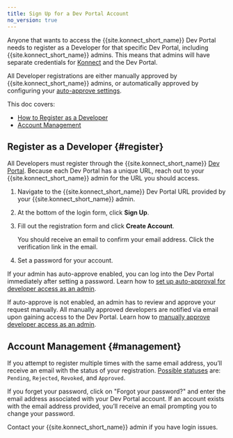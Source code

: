 ```yaml
---
title: Sign Up for a Dev Portal Account
no_version: true
---
```


Anyone that wants to access the {{site.konnect_short_name}} Dev Portal needs to register as a Developer for that specific Dev Portal, including {{site.konnect_short_name}} admins. This means that admins will have separate credentials for [Konnect](https://cloud.konghq.com/) and the Dev Portal.

All Developer registrations are either manually approved by {{site.konnect_short_name}} admins, or automatically approved by configuring your [auto-approve settings](/konnect/dev-portal/access-and-approval/auto-approve-devs-apps/).

This doc covers:

* [How to Register as a Developer](#register)
* [Account Management](#management)

## Register as a Developer {#register}

All Developers must register through the {{site.konnect_short_name}} [Dev Portal](/konnect/dev-portal/publish/). Because each Dev Portal has a unique URL, reach out to your {{site.konnect_short_name}} admin for the URL you should access.

1. Navigate to the {{site.konnect_short_name}} Dev Portal URL provided by your {{site.konnect_short_name}} admin.

2. At the bottom of the login form, click **Sign Up**.

3. Fill out the registration form and click **Create Account**.

   You should receive an email to confirm your email address. Click the verification link in the email.

5. Set a password for your account.

If your admin has auto-approve enabled, you can log into the Dev Portal immediately after setting a password. Learn how to [set up auto-approval for developer access as an admin](/konnect/dev-portal/access-and-approval/auto-approve-devs-apps/).

If auto-approve is not enabled, an admin has to review and approve your request manually. All manually approved developers are notified via email upon gaining access to the Dev Portal. Learn how to [manually approve developer access as an admin](/konnect/dev-portal/access-and-approval/manage-devs/#approve-dev-reg).

## Account Management {#management}

If you attempt to register multiple times with the same email address, you’ll receive an email with the status of your registration. [Possible statuses](/konnect/dev-portal/access-and-approval/manage-devs/#developer-status) are: `Pending`, `Rejected`, `Revoked`, and `Approved`.

If you forget your password, click on "Forgot your password?" and enter the email address associated with your Dev Portal account. If an account exists with the email address provided, you’ll receive an email prompting you to change your password.

Contact your {{site.konnect_short_name}} admin if you have login issues.
